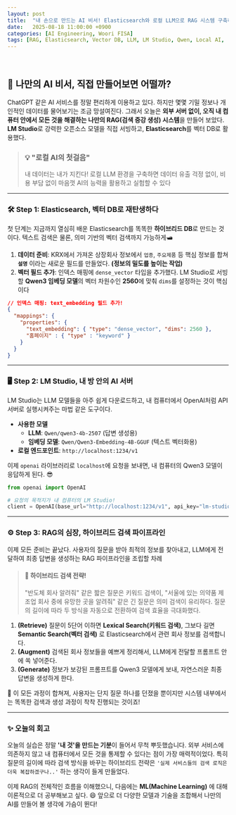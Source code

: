 ```yaml
---
layout: post
title:  "내 손으로 만드는 AI 비서! Elasticsearch와 로컬 LLM으로 RAG 시스템 구축하기 🧠"
date:   2025-08-18 11:00:00 +0900
categories: [AI Engineering, Woori FISA]
tags: [RAG, Elasticsearch, Vector DB, LLM, LM Studio, Qwen, Local AI, '#우리FIS아카데미', '#우리FISA', '#AI엔지니어링', '#K-디지털트레이닝', '#우리에프아이에스', '#글로벌소프트웨어캠퍼스']
---
```


<br>

## 🤖 나만의 AI 비서, 직접 만들어보면 어떨까?

ChatGPT 같은 AI 서비스를 정말 편리하게 이용하고 있다. 하지만 몇몇 기밀 정보나 개인적인 데이터를 물어보기는 조금 망설여진다. 그래서 오늘은 **외부 서버 없이, 오직 내 컴퓨터 안에서 모든 것을 해결하는 나만의 RAG(검색 증강 생성) 시스템**을 만들어 보았다. **LM Studio**로 강력한 오픈소스 모델을 직접 서빙하고, **Elasticsearch**를 벡터 DB로 활용했다.

> ### 💡 "로컬 AI의 첫걸음"
> 내 데이터는 내가 지킨다! 로컬 LLM 환경을 구축하면 데이터 유출 걱정 없이, 비용 부담 없이 마음껏 AI의 능력을 활용하고 실험할 수 있다

---

### 🛠️ Step 1: Elasticsearch, 벡터 DB로 재탄생하다

첫 단계는 지금까지 열심히 배운 Elasticsearch를 똑똑한 **하이브리드 DB**로 만드는 것이다. 텍스트 검색은 물론, 의미 기반의 벡터 검색까지 가능하게🛥️

1.  **데이터 준비**: KRX에서 가져온 상장회사 정보에서 `업종`, `주요제품` 등 핵심 정보를 합쳐 **`설명`** 이라는 새로운 필드를 만들었다. **(정보의 밀도를 높이는 작업)**
2.  **벡터 필드 추가**: 인덱스 매핑에 `dense_vector` 타입을 추가했다. LM Studio로 서빙할 **Qwen3 임베딩 모델**의 벡터 차원수인 **2560**에 맞춰 `dims`를 설정하는 것이 핵심이다

```json
// 인덱스 매핑: text_embedding 필드 추가!
{
  "mappings": {
    "properties": {
      "text_embedding": { "type": "dense_vector", "dims": 2560 },
      "홈페이지" : { "type" : "keyword" }
    }
  }
}
```

--- 

### 🖥️ Step 2: LM Studio, 내 방 안의 AI 서버

LM Studio는 LLM 모델들을 아주 쉽게 다운로드하고, 내 컴퓨터에서 OpenAI처럼 API 서버로 실행시켜주는 마법 같은 도구이다. 

-   **사용한 모델**
    -   **LLM**: `Qwen/qwen3-4b-2507` (답변 생성용)
    -   **임베딩 모델**: `Qwen/Qwen3-Embedding-4B-GGUF` (텍스트 벡터화용)
-   **로컬 엔드포인트**: `http://localhost:1234/v1`

이제 `openai` 라이브러리로 `localhost`에 요청을 보내면, 내 컴퓨터의 Qwen3 모델이 응답하게 된다. 😎

```python
from openai import OpenAI

# 요청의 목적지가 내 컴퓨터의 LM Studio!
client = OpenAI(base_url="http://localhost:1234/v1", api_key="lm-studio")
```

---

### ⚙️ Step 3: RAG의 심장, 하이브리드 검색 파이프라인

이제 모든 준비는 끝났다. 사용자의 질문을 받아 최적의 정보를 찾아내고, LLM에게 전달하여 최종 답변을 생성하는 RAG 파이프라인을 조립할 차례

> #### :key: 하이브리드 검색 전략!
> "반도체 회사 알려줘" 같은 짧은 질문은 키워드 검색이, "서울에 있는 의약품 제조업 회사 중에 유망한 곳을 알려줘" 같은 긴 질문은 의미 검색이 유리하다. 질문의 길이에 따라 두 방식을 자동으로 전환하여 검색 효율을 극대화했다.

1.  **(Retrieve)** 질문이 5단어 이하면 **Lexical Search(키워드 검색)**, 그보다 길면 **Semantic Search(벡터 검색)** 로 Elasticsearch에서 관련 회사 정보를 검색합니다.
2.  **(Augment)** 검색된 회사 정보들을 예쁘게 정리해서, LLM에게 전달할 프롬프트 안에 쏙 넣어준다.
3.  **(Generate)** 정보가 보강된 프롬프트를 Qwen3 모델에게 보내, 자연스러운 최종 답변을 생성하게 한다.

🎉 이 모든 과정이 합쳐져, 사용자는 단지 질문 하나를 던졌을 뿐이지만 시스템 내부에서는 똑똑한 검색과 생성 과정이 착착 진행되는 것이죠!

---

### ✨ 오늘의 회고

오늘의 실습은 정말 **'내 것'을 만드는 기분**이 들어서 무척 뿌듯했습니다. 외부 서비스에 의존하지 않고 내 컴퓨터에서 모든 것을 통제할 수 있다는 점이 가장 매력적이었다. 특히 질문의 길이에 따라 검색 방식을 바꾸는 하이브리드 전략은 `'실제 서비스들의 검색 로직은 더욱 복잡하겠구나..'` 하는 생각이 들게 만들었다.

이제 RAG의 전체적인 흐름을 이해했으니, 다음에는 **ML(Machine Learning)** 에 대해 이론적으로 더 공부해보고 싶다. 😄 앞으로 더 다양한 모델과 기술을 조합해서 나만의 AI를 만들어 볼 생각에 가슴이 뛴다!